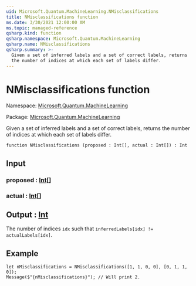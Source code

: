 ```yaml
---
uid: Microsoft.Quantum.MachineLearning.NMisclassifications
title: NMisclassifications function
ms.date: 3/30/2021 12:00:00 AM
ms.topic: managed-reference
qsharp.kind: function
qsharp.namespace: Microsoft.Quantum.MachineLearning
qsharp.name: NMisclassifications
qsharp.summary: >-
  Given a set of inferred labels and a set of correct labels, returns
  the number of indices at which each set of labels differ.
---
```


# NMisclassifications function

Namespace: [Microsoft.Quantum.MachineLearning](xref:Microsoft.Quantum.MachineLearning)

Package: [Microsoft.Quantum.MachineLearning](https://nuget.org/packages/Microsoft.Quantum.MachineLearning)


Given a set of inferred labels and a set of correct labels, returnsthe number of indices at which each set of labels differ.

```qsharp
function NMisclassifications (proposed : Int[], actual : Int[]) : Int
```


## Input

### proposed : [Int](xref:microsoft.quantum.lang-ref.int)[]




### actual : [Int](xref:microsoft.quantum.lang-ref.int)[]





## Output : [Int](xref:microsoft.quantum.lang-ref.int)

The number of indices `idx` such that`inferredLabels[idx] != actualLabels[idx]`.

## Example

```qsharplet nMisclassifications = NMisclassifications([1, 1, 0, 0], [0, 1, 1, 0]);Message($"{nMisclassifications}"); // Will print 2.```